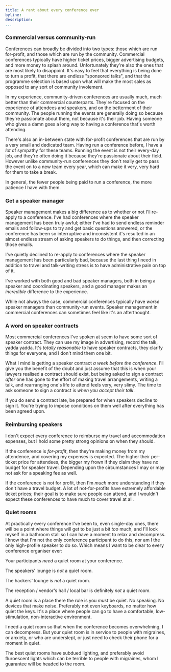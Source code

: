 ```yaml
---
title: A rant about every conference ever
byline:
description:
...
```


### Commercial versus community-run

Conferences can broadly be divided into two types: those which are run for-profit, and those which are run by the community. Commercial conferences typically have higher ticket prices, bigger advertising budgets, and more money to splash around. Unfortunately they're also the ones that are most likely to disappoint. It's easy to feel that everything is being done to turn a profit, that there are endless "sponsored talks", and that the programme selection is based upon what will make the most sales as opposed to any sort of community involement.

In my experience, community-driven conferences are usually much, much better than their commercial counterparts. They're focused on the experience of attendees and speakers, and on the betterment of their community. The people running the events are generally doing so because they're passionate about them, not because it's their job. Having someone who gives a damn goes a long way to having a conference that's worth attending.

There's also an in-between state with for-profit conferences that are run by a very small and dedicated team. Having run a conference before, I have a *lot* of sympathy for these teams. Running the event is not their every-day job, and they're often doing it because they're passionate about their field. However unlike community-run conferences they don't really get to pass the event on to a new team every year, which can make it very, very hard for them to take a break.

In general, the fewer people being paid to run a conference, the more patience I have with them. 

### Get a speaker manager

Speaker management makes a big difference as to whether or not I'll re-apply to a conference. I've had conferences where the speaker management has been truly awful; either I've had to send endless reminder emails and follow-ups to try and get basic questions answered, or the conference has been so interruptive and inconsistent it's resulted in an almost endless stream of asking speakers to do things, and then correcting those emails.

I've quietly declined to re-apply to conferences where the speaker management has been particularly bad, because the last thing I need in addition to travel and talk-writing stress is to have administrative pain on top of it.

I've worked with both good and bad speaker managers, both in being a speaker and coordinating speakers, and a good manager makes an *incredible* difference to the experience.

While not always the case, commercial conferences typically have *worse* speaker managers than community-run events. Speaker management in commercial conferences can sometimes feel like it's an afterthought.

### A word on speaker contracts

Most commercial conferences I've spoken at seem to have some sort of speaker contract. They can use my image in advertising, record the talk, yadda yadda. It's *totally reasonable* to have speaker contracts, they clarify things for everyone, and I don't mind them one bit.

What I mind is getting a speaker contract *a week before the conference*. I'll give you the benefit of the doubt and just assume that this is when your lawyers realised a contract should exist, but being asked to sign a contract *after* one has gone to the effort of making travel arrangements, writing a talk, and rearranging one's life to attend feels very, very slimy. The time to ask someone to sign a contract is *when you accept their talk*.

If you do send a contract late, be prepared for when speakers decline to sign it. You're trying to impose conditions on them well after everything has been agreed upon.

### Reimbursing speakers

I don't expect every conference to reimburse my travel and accommodation expenses, but I hold some pretty strong opinions on when they should.

If the conference is *for-profit*, then they're making money from my attendence, and covering my expenses is expected. The higher their per-ticket price for attendees, the bigger my frown if they claim they have no budget for speaker travel. Depending upon the circumstances I may or may not ask for a speaking fee as well.

If the conference is not for profit, then I'm *much* more understanding if they don't have a travel budget. A lot of not-for-profits have extremely affordable ticket prices; their goal is to make sure people can attend, and I wouldn't expect these conferences to have much to cover travel at all.

### Quiet rooms

At practically every conference I've been to, even single-day ones, there will be a point where things will get to be just a bit *too* much, and I'll lock myself in a bathroom stall so I can have a moment to relax and decompress. I know that I'm not the only conference participant to do this, nor am I the only high-profile speaker to do so. Which means I want to be clear to every conference organiser ever:

Your participants *need* a quiet room at your conference.

The speakers' lounge is *not* a quiet room.

The hackers' lounge is *not* a quiet room.

The reception / vendor's hall / local bar is definitely *not* a quiet room.

A quiet room is a place there the rule is you *must* be quiet. No speaking. No devices that make noise. Preferably not even keyboards, no matter how quiet the keys. It's a place where people can go to have a comfortable, low-stimulation, non-interactive environment.

I need a quiet room so that when the conference becomes overwhelming, I can decompress. But your quiet room is in service to people with migraines, or anxiety, or who are underslept, or just need to check their phone for a moment in quiet.

The best quiet rooms have subdued lighting, and preferably avoid fluroescent lights which can be terrible to people with migraines, whom I guarantee will be headed to the room.
